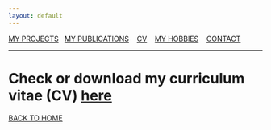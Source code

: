 ```yaml
---
layout: default
---
```

[MY PROJECTS](../Projects/2020-07-22-Projects.html) &nbsp;&nbsp;[MY PUBLICATIONS](../Publication/2020-07-22-Publications.html)  &nbsp;&nbsp;   [CV](../Resume/2020-07-22-Resume.html)   &nbsp;&nbsp;  [MY HOBBIES](../Hobby/2020-07-22-Hobby.html)  &nbsp;&nbsp; [CONTACT](../about.html)

---
# Check or download my curriculum vitae (CV) [here](TULI_CV.pdf)

[BACK TO HOME](../index.html)
